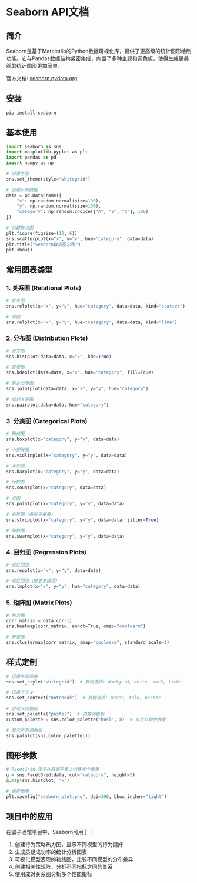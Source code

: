 # Seaborn API文档

## 简介

Seaborn是基于Matplotlib的Python数据可视化库，提供了更高级的统计图形绘制功能。它与Pandas数据结构紧密集成，内置了多种主题和调色板，使得生成更美观的统计图形更加简单。

官方文档: [seaborn.pydata.org](https://seaborn.pydata.org/)

## 安装

```bash
pip install seaborn
```

## 基本使用

```python
import seaborn as sns
import matplotlib.pyplot as plt
import pandas as pd
import numpy as np

# 设置主题
sns.set_theme(style="whitegrid")

# 创建示例数据
data = pd.DataFrame({
    "x": np.random.normal(size=100),
    "y": np.random.normal(size=100),
    "category": np.random.choice(["A", "B", "C"], 100)
})

# 创建散点图
plt.figure(figsize=(10, 6))
sns.scatterplot(x="x", y="y", hue="category", data=data)
plt.title("Seaborn散点图示例")
plt.show()
```

## 常用图表类型

### 1. 关系图 (Relational Plots)

```python
# 散点图
sns.relplot(x="x", y="y", hue="category", data=data, kind="scatter")

# 线图
sns.relplot(x="x", y="y", hue="category", data=data, kind="line")
```

### 2. 分布图 (Distribution Plots)

```python
# 直方图
sns.histplot(data=data, x="x", kde=True)

# 密度图
sns.kdeplot(data=data, x="x", hue="category", fill=True)

# 联合分布图
sns.jointplot(data=data, x="x", y="y", hue="category")

# 成对关系图
sns.pairplot(data=data, hue="category")
```

### 3. 分类图 (Categorical Plots)

```python
# 箱线图
sns.boxplot(x="category", y="y", data=data)

# 小提琴图
sns.violinplot(x="category", y="y", data=data)

# 条形图
sns.barplot(x="category", y="y", data=data)

# 计数图
sns.countplot(x="category", data=data)

# 点图
sns.pointplot(x="category", y="y", data=data)

# 条形图（条形不重叠）
sns.stripplot(x="category", y="y", data=data, jitter=True)

# 蜂群图
sns.swarmplot(x="category", y="y", data=data)
```

### 4. 回归图 (Regression Plots)

```python
# 线性回归
sns.regplot(x="x", y="y", data=data)

# 线性回归（带更多选项）
sns.lmplot(x="x", y="y", hue="category", data=data)
```

### 5. 矩阵图 (Matrix Plots)

```python
# 热力图
corr_matrix = data.corr()
sns.heatmap(corr_matrix, annot=True, cmap="coolwarm")

# 聚类图
sns.clustermap(corr_matrix, cmap="coolwarm", standard_scale=1)
```

## 样式定制

```python
# 设置主题风格
sns.set_style("whitegrid")  # 其他选项: darkgrid, white, dark, ticks

# 设置上下文
sns.set_context("notebook")  # 其他选项: paper, talk, poster

# 自定义调色板
sns.set_palette("pastel")  # 内置调色板
custom_palette = sns.color_palette("husl", 8)  # 自定义颜色数量

# 显示所有调色板
sns.palplot(sns.color_palette())
```

## 图形参数

```python
# FacetGrid 用于在数据子集上创建多个图表
g = sns.FacetGrid(data, col="category", height=5)
g.map(sns.histplot, "x")

# 保存图表
plt.savefig("seaborn_plot.png", dpi=300, bbox_inches="tight")
```

## 项目中的应用

在骗子酒馆项目中，Seaborn可用于：

1. 创建行为策略热力图，显示不同模型的行为偏好
2. 生成质疑成功率的统计分析图表
3. 可视化模型表现的箱线图，比较不同模型的分布差异
4. 创建相关性矩阵，分析不同指标之间的关系
5. 使用成对关系图分析多个性能指标 